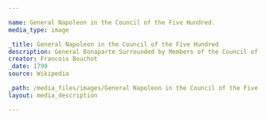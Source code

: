 ```yaml
---

name: General Napoleon in the Council of the Five Hundred.
media_type: image

_title: General Napoleon in the Council of the Five Hundred
description: General Bonaparte Surrounded by Members of the Council of Five Hundred in Saint-Cloud during the Coup of 18 Brumaire
creator: Francois Bouchot
_date: 1799
source: Wikipedia

_path: /media_files/images/General Napoleon in the Council of the Five Hundred..jpg 
layout: media_description

---
```

